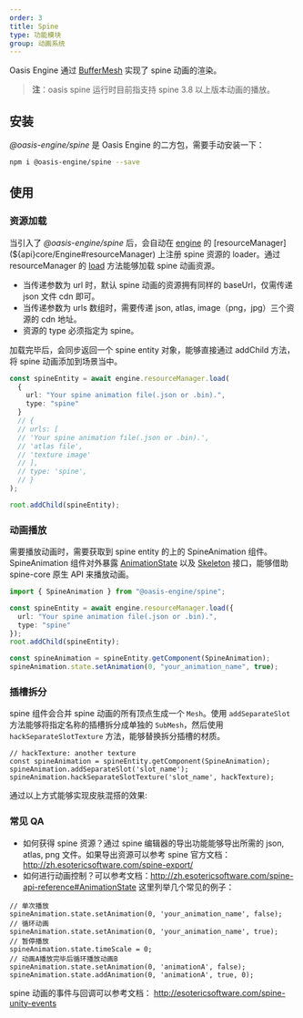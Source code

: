 ```yaml
---
order: 3
title: Spine
type: 功能模块
group: 动画系统
---
```


Oasis Engine 通过 [BufferMesh](${docs}buffer-mesh-cn) 实现了 spine 动画的渲染。

> **注**：oasis spine 运行时目前指支持 spine 3.8 以上版本动画的播放。

<playground src="spine-animation.ts"></playground>

## 安装

_@oasis-engine/spine_ 是 Oasis Engine 的二方包，需要手动安装一下：

```bash
npm i @oasis-engine/spine --save
```

## 使用

### 资源加载

当引入了 _@oasis-engine/spine_ 后，会自动在 [engine](${api}core/Engine) 的 [resourceManager](${api}core/Engine#resourceManager) 上注册 spine 资源的 loader。通过 resourceManager 的 [load](${api}core/ResourceManager/#load) 方法能够加载 spine 动画资源。

- 当传递参数为 url 时，默认 spine 动画的资源拥有同样的 baseUrl，仅需传递 json 文件 cdn 即可。
- 当传递参数为 urls 数组时，需要传递 json, atlas, image（png，jpg）三个资源的 cdn 地址。
- 资源的 type 必须指定为 spine。

加载完毕后，会同步返回一个 spine entity 对象，能够直接通过 addChild 方法，将 spine 动画添加到场景当中。

```typescript
const spineEntity = await engine.resourceManager.load(
  {
    url: "Your spine animation file(.json or .bin).",
    type: "spine"
  }
  // {
  // urls: [
  // 'Your spine animation file(.json or .bin).',
  // 'atlas file',
  // 'texture image'
  // ],
  // type: 'spine',
  // }
);

root.addChild(spineEntity);
```

### 动画播放

需要播放动画时，需要获取到 spine entity 的上的 SpineAnimation 组件。SpineAnimation 组件对外暴露 [AnimationState](http://zh.esotericsoftware.com/spine-api-reference#AnimationState) 以及 [Skeleton](http://zh.esotericsoftware.com/spine-api-reference#Skeleton) 接口，能够借助 spine-core 原生 API 来播放动画。

```typescript
import { SpineAnimation } from "@oasis-engine/spine";

const spineEntity = await engine.resourceManager.load({
  url: "Your spine animation file(.json or .bin).",
  type: "spine"
});
root.addChild(spineEntity);

const spineAnimation = spineEntity.getComponent(SpineAnimation);
spineAnimation.state.setAnimation(0, "your_animation_name", true);
```

### 插槽拆分

spine 组件会合并 spine 动画的所有顶点生成一个 `Mesh`。使用 `addSeparateSlot` 方法能够将指定名称的插槽拆分成单独的 `SubMesh`，然后使用 `hackSeparateSlotTexture` 方法，能够替换拆分插槽的材质。

```
// hackTexture: another texture
const spineAnimation = spineEntity.getComponent(SpineAnimation);
spineAnimation.addSeparateSlot('slot_name');
spineAnimation.hackSeparateSlotTexture('slot_name', hackTexture);

```

通过以上方式能够实现皮肤混搭的效果: <playground src="spine-hack-slot-texture.ts"></playground>

### 常见 QA

- 如何获得 spine 资源？通过 spine 编辑器的导出功能能够导出所需的 json, atlas, png 文件。如果导出资源可以参考 spine 官方文档：http://zh.esotericsoftware.com/spine-export/
- 如何进行动画控制？可以参考文档：http://zh.esotericsoftware.com/spine-api-reference#AnimationState 这里列举几个常见的例子：

```
// 单次播放
spineAnimation.state.setAnimation(0, 'your_animation_name', false);
// 循环动画
spineAnimation.state.setAnimation(0, 'your_animation_name', true);
// 暂停播放
spineAnimation.state.timeScale = 0;
// 动画A播放完毕后循环播放动画B
spineAnimation.state.setAnimation(0, 'animationA', false);
spineAnimation.state.addAnimation(0, 'animationA', true, 0);
```

spine 动画的事件与回调可以参考文档： http://esotericsoftware.com/spine-unity-events

